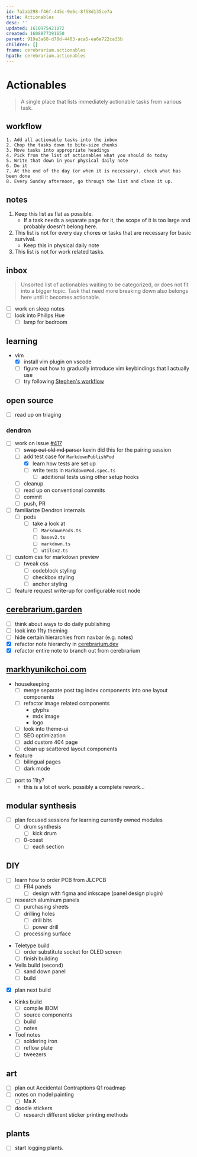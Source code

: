 ```yaml
---
id: 7a2ab298-f46f-445c-9e6c-8f58d135ce7a
title: Actionables
desc: ''
updated: 1610975421072
created: 1608877391650
parent: 919a3a68-d78d-4403-aca5-ea6e722ca35b
children: []
fname: cerebrarium.actionables
hpath: cerebrarium.actionables
---
```

# Actionables

> A single place that lists immediately actionable tasks from various task.

## workflow

```
1. Add all actionable tasks into the inbox
2. Chop the tasks down to bite-size chunks
3. Move tasks into appropriate headings
4. Pick from the list of actionables what you should do today
5. Write that down in your physical daily note
6. Do it
7. At the end of the day (or when it is necessary), check what has been done
8. Every Sunday afternoon, go through the list and clean it up.
```

## notes

1. Keep this list as flat as possible. 
   - If a task needs a separate page for it, the scope of it is too large and probably doesn't belong here.
2. This list is not for every day chores or tasks that are necessary for basic survival.
   - Keep this in physical daily note
3. This list is not for work related tasks.

## inbox

> Unsorted list of actionables waiting to be categorized, or does not fit into a bigger topic. 
> Task that need more breaking down also belongs here until it becomes actionable.

- [ ] work on sleep notes
- [ ] look into Phillps Hue
  - [ ] lamp for bedroom

## learning

- vim
  - [x] install vim plugin on vscode
  - [ ] figure out how to gradually introduce vim keybindings that I actually use
  - [ ] try following [Stephen's workflow](https://discord.com/channels/717965437182410783/717965437182410786/798338552761024552)

## open source

- [ ] read up on triaging

### dendron

- [ ] work on issue [#417](https://github.com/dendronhq/dendron/issues/417)
  - [ ] ~~swap out old md parser~~ kevin did this for the pairing session
  - [ ] add test case for `MarkdownPublishPod`
    - [x] learn how tests are set up
    - [ ] write tests in `MarkdownPod.spec.ts`
      - [ ] additional tests using other setup hooks
  - [ ] cleanup
  - [ ] read up on conventional commits
  - [ ] commit
  - [ ] push, PR

- [ ] familiarize Dendron internals
  - [ ] pods
    - [ ] take a look at 
      - [ ] `MarkdownPods.ts`
      - [ ] `basev2.ts`
      - [ ] `markdown.ts`
      - [ ] `utilsv2.ts`

- [ ] custom css for markdown preview
  - [ ] tweak css
    - [ ] codeblock styling
    - [ ] checkbox styling
    - [ ] anchor styling

- [ ] feature request write-up for configurable root node

## [cerebrarium.garden](https://cerebrarium.garden)

- [ ] think about ways to do daily publishing
- [ ] look into 11ty theming
- [ ] hide certain hierarchies from navbar (e.g. notes)
- [x] refactor note hierarchy in [cerebrarium.dev](85e77e30-28b1-40c4-a703-18c6efa566f4)
- [x] refactor entire note to branch out from cerebrarium

## [markhyunikchoi.com](https://markhyunikchoi.com)

- housekeeping
  - [ ] merge separate post tag index components into one layout components
  - [ ] refactor image related components
    - glyphs
    - mdx image
    - logo
  - [ ] look into theme-ui
  - [ ] SEO optimization
  - [ ] add custom 404 page
  - [ ] clean up scattered layout components
- feature
  - [ ] bilingual pages
  - [ ] dark mode
- [ ] port to 11ty?
  - this is a lot of work. possibly a complete rework...

## modular synthesis

- [ ] plan focused sessions for learning currently owned modules
  - [ ] drum synthesis
    - [ ] kick drum
  - [ ] 0-coast
    - [ ] each section

## DIY

- [ ] learn how to order PCB from JLCPCB
  - [ ] FR4 panels
    - [ ] design with figma and inkscape (panel design plugin)
- [ ] research aluminum panels
  - [ ] purchasing sheets
  - [ ] drilling holes
    - [ ] drill bits
    - [ ] power drill
  - [ ] processing surface
- Teletype build
  - [ ] order substitute socket for OLED screen
  - [ ] finish building
- Veils build (second)
  - [ ] sand down panel
  - [ ] build
- [x] plan next build
- Kinks build
  - [ ] compile IBOM
  - [ ] source components
  - [ ] build
  - [ ] notes
- Tool notes
  - [ ] soldering iron
  - [ ] reflow plate
  - [ ] tweezers

## art

- [ ] plan out Accidental Contraptions Q1 roadmap
- [ ] notes on model painting
  - [ ] Ma.K
- [ ] doodle stickers
  - [ ] research different sticker printing methods

## plants

- [ ] start logging plants.

